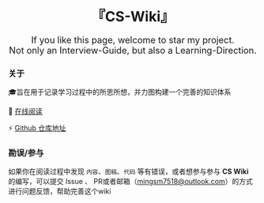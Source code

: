 <div align="center">
    <h1 style="margin-top:0px">『CS-Wiki』</h1>
    <p style="margin-top:0px; margin-bottom:8px; font-size:18px">If you like this page, welcome to star my project.<br>Not only an Interview-Guide, but also a Learning-Direction.</p>
</div >

### 关于

🎓旨在用于记录学习过程中的所思所想，并力图构建一个完善的知识体系

📖 [在线阅读](https://mingsm17518.github.io/cs-wiki/)

⚡  [Github 仓库地址](https://github.com/mingsm17518/cs-wiki)

### 勘误/参与

如果你在阅读过程中发现 `内容`、`图稿`、`代码` 等有错误，或者想参与参与 **CS Wiki** 的编写，可以提交 Issue 、 PR或者邮箱（mingsm7518@outlook.com）的方式进行问题反馈，帮助完善这个wiki

